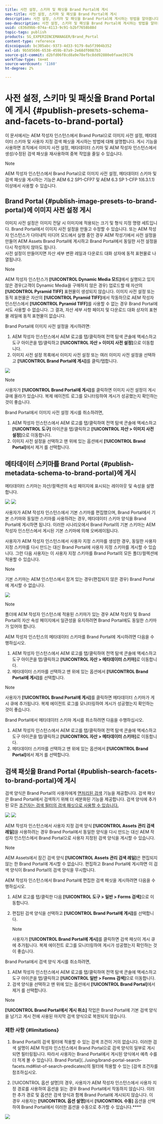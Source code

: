 ```yaml
---
title: 사전 설정, 스키마 및 패싯을 Brand Portal에 게시
seo-title: 사전 설정, 스키마 및 패싯을 Brand Portal에 게시
description: 사전 설정, 스키마 및 패싯을 Brand Portal에 게시하는 방법을 알아봅니다.
seo-description: 사전 설정, 스키마 및 패싯을 Brand Portal에 게시하는 방법을 알아봅니다.
uuid: c836d9bb-074a-4113-9c91-b2bf7658b88d
topic-tags: publish
products: SG_EXPERIENCEMANAGER/Brand_Portal
content-type: reference
discoiquuid: bc305abc-9373-4d33-9179-0a5f3904b352
exl-id: 9b585606-6538-459b-87a9-2e68df0087b3
source-git-commit: d2bfd06f8cd8a9e78efbc8dd92880e0faae39176
workflow-type: tm+mt
source-wordcount: '1160'
ht-degree: 2%

---
```


# 사전 설정, 스키마 및 패싯을 Brand Portal에 게시 {#publish-presets-schema-and-facets-to-brand-portal}

이 문서에서는 AEM 작성자 인스턴스에서 Brand Portal으로 이미지 사전 설정, 메타데이터 스키마 및 사용자 지정 검색 패싯을 게시하는 방법에 대해 설명합니다. 게시 기능을 사용하면 조직에서 이미지 사전 설정, 메타데이터 스키마 및 AEM 작성자 인스턴스에서 생성/수정된 검색 패싯을 재사용하여 중복 작업을 줄일 수 있습니다.

>[!NOTE]
>
>AEM 작성자 인스턴스에서 Brand Portal으로 이미지 사전 설정, 메타데이터 스키마 및 검색 패싯을 게시하는 기능은 AEM 6.2 SP1-CFP7 및 AEM 6.3 SP 1-CFP 1(6.3.1.1) 이상에서 사용할 수 있습니다.

## Brand Portal {#publish-image-presets-to-brand-portal}에 이미지 사전 설정 게시

이미지 사전 설정은 이미지 전달 시 이미지에 적용되는 크기 및 형식 지정 명령 세트입니다. Brand Portal에서 이미지 사전 설정을 만들고 수정할 수 있습니다. 또는 AEM 작성자 인스턴스가 다이내믹 미디어 모드에서 실행 중인 경우 AEM 작성기에서 사전 설정을 만들어 AEM Assets Brand Portal에 게시하고 Brand Portal에서 동일한 사전 설정을 다시 작성하지 않아도 됩니다.\
사전 설정이 만들어지면 자산 세부 변환 레일과 다운로드 대화 상자에 동적 표현물로 나열됩니다.

>[!NOTE]
>
>AEM 작성자 인스턴스가 **[!UICONTROL Dynamic Media 모드]**&#x200B;에서 실행되고 있지 않은 경우(고객이 Dynamic Media을 구매하지 않은 경우) 업로드할 때 자산의 **[!UICONTROL Pyramid TIFF]** 표현물이 생성되지 않습니다. 이미지 사전 설정 또는 동적 표현물은 자산의 **[!UICONTROL Pyramid TIFF]**&#x200B;에서 작동하므로 AEM 작성자 인스턴스에서 **[!UICONTROL Pyramid TIFF]**&#x200B;를 사용할 수 없는 경우 Brand Portal에서도 사용할 수 없습니다. 그 결과, 자산 세부 사항 페이지 및 다운로드 대화 상자의 표현물 레일에 동적 표현물이 없습니다.

Brand Portal에 이미지 사전 설정을 게시하려면:

1. AEM 작성자 인스턴스에서 AEM 로고를 탭/클릭하여 전역 탐색 콘솔에 액세스하고 도구 아이콘을 탭/클릭하고 **[!UICONTROL 자산 > 이미지 사전 설정]**&#x200B;으로 이동합니다.
1. 이미지 사전 설정 목록에서 이미지 사전 설정 또는 여러 이미지 사전 설정을 선택하고 **[!UICONTROL Brand Portal에 게시]**&#x200B;를 클릭/탭합니다.

![](assets/publishpreset.png)

>[!NOTE]
>
>사용자가 **[!UICONTROL Brand Portal에 게시]**&#x200B;를 클릭하면 이미지 사전 설정이 게시 큐에 올라가 있습니다. 복제 에이전트 로그를 모니터링하여 게시가 성공했는지 확인하는 것이 좋습니다.

Brand Portal에서 이미지 사전 설정 게시를 취소하려면,

1. AEM 작성자 인스턴스에서 AEM 로고를 탭/클릭하여 전역 탐색 콘솔에 액세스하고 **[!UICONTROL 도구]** 아이콘을 탭/클릭하고 **[!UICONTROL 자산 > 이미지 사전 설정]**&#x200B;으로 이동합니다.
1. 이미지 사전 설정을 선택하고 맨 위에 있는 옵션에서 **[!UICONTROL Brand Portal]**&#x200B;에서 제거 를 선택합니다.

## 메타데이터 스키마를 Brand Portal {#publish-metadata-schema-to-brand-portal}에 게시

메타데이터 스키마는 자산/컬렉션의 속성 페이지에 표시되는 레이아웃 및 속성을 설명합니다.

![](assets/metadata-schema-editor.png) ![](assets/asset-properties-1.png)

사용자가 AEM 작성자 인스턴스에서 기본 스키마를 편집했으며, Brand Portal에서 기본 스키마와 동일한 스키마를 사용하려는 경우, 메타데이터 스키마 양식을 Brand Portal에 게시하면 됩니다. 이러한 시나리오에서 Brand Portal의 기본 스키마는 AEM 작성자 인스턴스에서 게시된 기본 스키마에 의해 오버레이됩니다.

사용자가 AEM 작성자 인스턴스에서 사용자 지정 스키마를 생성한 경우, 동일한 사용자 지정 스키마를 다시 만드는 대신 Brand Portal에 사용자 지정 스키마를 게시할 수 있습니다. 그런 다음 사용자는 이 사용자 지정 스키마를 Brand Portal의 모든 폴더/컬렉션에 적용할 수 있습니다.

>[!NOTE]
>
>기본 스키마는 AEM 인스턴스에서 잠겨 있는 경우(편집되지 않은 경우) Brand Portal에 게시할 수 없습니다.

![](assets/default-schema-form.png)

>[!NOTE]
>
>폴더에 AEM 작성자 인스턴스에 적용된 스키마가 있는 경우 AEM 작성자 및 Brand Portal의 자산 속성 페이지에서 일관성을 유지하려면 Brand Portal에도 동일한 스키마가 있어야 합니다.

AEM 작성자 인스턴스의 메타데이터 스키마를 Brand Portal에 게시하려면 다음을 수행하십시오.

1. AEM 작성자 인스턴스에서 AEM 로고를 탭/클릭하여 전역 탐색 콘솔에 액세스하고 도구 아이콘을 탭/클릭하고 **[!UICONTROL 자산 > 메타데이터 스키마]**&#x200B;로 이동합니다.
1. 메타데이터 스키마를 선택하고 맨 위에 있는 옵션에서 **[!UICONTROL Brand Portal에 게시]**&#x200B;를 선택합니다.

>[!NOTE]
>
>사용자가 **[!UICONTROL Brand Portal에 게시]**&#x200B;를 클릭하면 메타데이터 스키마가 게시 큐에 추가됩니다. 복제 에이전트 로그를 모니터링하여 게시가 성공했는지 확인하는 것이 좋습니다.

Brand Portal에서 메타데이터 스키마 게시를 취소하려면 다음을 수행하십시오.

1. AEM 작성자 인스턴스에서 AEM 로고를 탭/클릭하여 전역 탐색 콘솔에 액세스하고 도구 아이콘을 탭/클릭하고 **[!UICONTROL 자산 > 메타데이터 스키마]**&#x200B;로 이동합니다.
1. 메타데이터 스키마를 선택하고 맨 위에 있는 옵션에서 **[!UICONTROL Brand Portal]**&#x200B;에서 제거 를 선택합니다.

## 검색 패싯을 Brand Portal {#publish-search-facets-to-brand-portal}에 게시

검색 양식은 Brand Portal의 사용자에게 [면처리된 검색](../using/brand-portal-search-facets.md) 기능을 제공합니다. 검색 패싯은 Brand Portal에서 검색하기 위해 더 세분화된 기능을 제공합니다. 검색 양식에 추가된 모든 [조건자는 검색 필터의 검색 패싯으로 사용할 수 있습니다.](https://helpx.adobe.com/experience-manager/6-5/assets/using/search-facets.html#AddingaPredicate)

![](assets/property-predicate-removed.png)
![](assets/search-form.png)

AEM 작성자 인스턴스에서 사용자 지정 검색 양식 **[!UICONTROL Assets 관리 검색 레일]**&#x200B;을 사용하려는 경우 Brand Portal에서 동일한 양식을 다시 만드는 대신 AEM 작성자 인스턴스에서 Brand Portal으로 사용자 지정된 검색 양식을 게시할 수 있습니다.

>[!NOTE]
>
>AEM Assets에서 잠긴 검색 양식 **[!UICONTROL Assets 관리 검색 레일]**&#x200B;은 편집되지 않는 한 Brand Portal에 게시할 수 없습니다. 편집하고 Brand Portal에 게시하면 이 검색 양식이 Brand Portal의 검색 양식을 무시합니다.

AEM 작성자 인스턴스에서 Brand Portal에 편집한 검색 패싯을 게시하려면 다음을 수행하십시오.

1. AEM 로고를 탭/클릭한 다음 **[!UICONTROL 도구 > 일반 > Forms 검색]**&#x200B;으로 이동합니다.
1. 편집된 검색 양식을 선택하고 **[!UICONTROL Brand Portal에 게시]**&#x200B;를 선택합니다.

   >[!NOTE]
   >
   >사용자가 **[!UICONTROL Brand Portal에 게시]**&#x200B;를 클릭하면 검색 패싯이 게시 큐에 추가됩니다. 복제 에이전트 로그를 모니터링하여 게시가 성공했는지 확인하는 것이 좋습니다.

Brand Portal에서 검색 양식 게시를 취소하려면,

1. AEM 작성자 인스턴스에서 AEM 로고를 탭/클릭하여 전역 탐색 콘솔에 액세스하고 도구 아이콘을 탭/클릭하고 **[!UICONTROL 일반 > Forms 검색]**&#x200B;으로 이동합니다.
1. 검색 양식을 선택하고 맨 위에 있는 옵션에서 **[!UICONTROL Brand Portal]**&#x200B;에서 제거 를 선택합니다.

>[!NOTE]
>
>**[!UICONTROL Brand Portal에서 게시 취소]** 작업은 Brand Portal에 기본 검색 양식을 남기고 게시 전에 사용된 마지막 검색 양식으로 복원되지 않습니다.

### 제한 사항 {#limitations}

1. Brand Portal의 검색 필터에 적용할 수 있는 검색 조건이 거의 없습니다. 이러한 검색 설명이 AEM 작성자 인스턴스에서 Brand Portal으로 검색 양식의 일부로 게시되면 필터링됩니다. 따라서 사용자는 Brand Portal에서 게시된 양식에서 예측 수를 더 적게 볼 수 있습니다. Brand Portal](../using/brand-portal-search-facets.md#list-of-search-predicates)의 필터에 적용할 수 있는 [검색 조건자를 참조하십시오.

1. [!UICONTROL 옵션 설명]의 경우, 사용자가 AEM 작성자 인스턴스에서 사용자 지정 경로를 사용하여 옵션을 읽는 경우 Brand Portal에서 작동하지 않습니다. 이러한 추가 경로 및 옵션은 검색 양식과 함께 Brand Portal에 게시되지 않습니다. 이 경우 사용자는 **[!UICONTROL 옵션 설명]**&#x200B;에서 **[!UICONTROL 수동]** 옵션을 선택하여 Brand Portal에서 이러한 옵션을 수동으로 추가할 수 있습니다.****

![](assets/options-predicate-manual.png)

